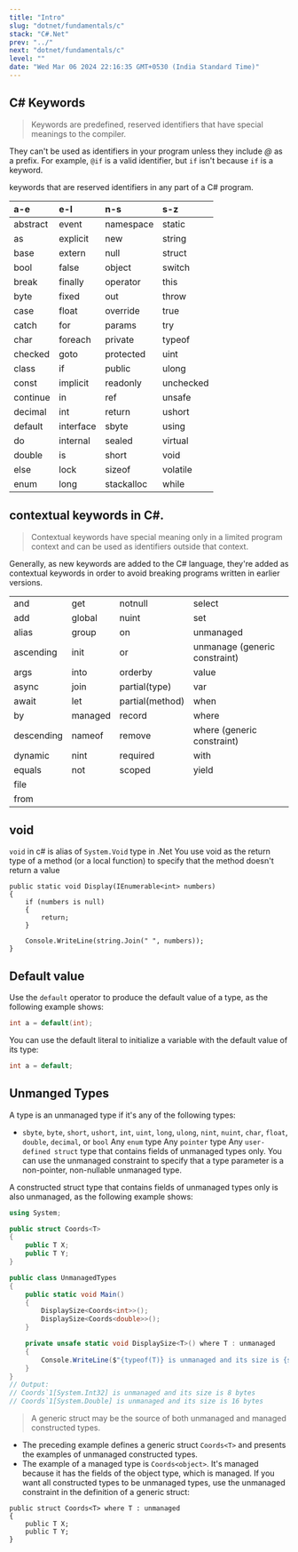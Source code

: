 ```yaml
---
title: "Intro"
slug: "dotnet/fundamentals/c"
stack: "C#.Net"
prev: "../"
next: "dotnet/fundamentals/c"
level: ""
date: "Wed Mar 06 2024 22:16:35 GMT+0530 (India Standard Time)"
---
```


## C# Keywords

> Keywords are predefined, reserved identifiers that have special meanings to the compiler.

They can't be used as identifiers in your program unless they include _@_ as a prefix. For example, `@if` is a valid identifier, but `if` isn't because `if` is a keyword.

keywords that are reserved identifiers in any part of a C# program.

| a-e      | e-l       | n-s        | s-z       |
| :------- | :-------- | :--------- | :-------- |
| abstract | event     | namespace  | static    |
| as       | explicit  | new        | string    |
| base     | extern    | null       | struct    |
| bool     | false     | object     | switch    |
| break    | finally   | operator   | this      |
| byte     | fixed     | out        | throw     |
| case     | float     | override   | true      |
| catch    | for       | params     | try       |
| char     | foreach   | private    | typeof    |
| checked  | goto      | protected  | uint      |
| class    | if        | public     | ulong     |
| const    | implicit  | readonly   | unchecked |
| continue | in        | ref        | unsafe    |
| decimal  | int       | return     | ushort    |
| default  | interface | sbyte      | using     |
| do       | internal  | sealed     | virtual   |
| double   | is        | short      | void      |
| else     | lock      | sizeof     | volatile  |
| enum     | long      | stackalloc | while     |

## contextual keywords in C#.

> Contextual keywords have special meaning only in a limited program context and can be used as identifiers outside that context.

Generally, as new keywords are added to the C# language, they're added as contextual keywords in order to avoid breaking programs written in earlier versions.

|            |         |                 |                               |
| :--------- | :------ | :-------------- | :---------------------------- |
| and        | get     | notnull         | select                        |
| add        | global  | nuint           | set                           |
| alias      | group   | on              | unmanaged                     |
| ascending  | init    | or              | unmanage (generic constraint) |
| args       | into    | orderby         | value                         |
| async      | join    | partial(type)   | var                           |
| await      | let     | partial(method) | when                          |
| by         | managed | record          | where                         |
| descending | nameof  | remove          | where (generic constraint)    |
| dynamic    | nint    | required        | with                          |
| equals     | not     | scoped          | yield                         |
| file       |         |                 |                               |
| from       |         |                 |                               |

## void 

`void` in c# is alias of `System.Void` type in .Net
You use void as the return type of a method (or a local function) to specify that the method doesn't return a value

```csharp{1, 5}
public static void Display(IEnumerable<int> numbers)
{
    if (numbers is null)
    {
        return;
    }

    Console.WriteLine(string.Join(" ", numbers));
}
```

## Default value

Use the `default` operator to produce the default value of a type, as the following example shows:

```csharp
int a = default(int);
```

You can use the default literal to initialize a variable with the default value of its type:

```csharp
int a = default;
```

## Unmanged Types

A type is an unmanaged type if it's any of the following types:

- `sbyte`, `byte`, `short`, `ushort`, `int`, `uint`, `long`, `ulong`, `nint`, `nuint`, `char`, `float`, `double`, `decimal`, or `bool`
Any `enum` type
Any `pointer` type
Any `user-defined struct` type that contains fields of unmanaged types only.
You can use the unmanaged constraint to specify that a type parameter is a non-pointer, non-nullable unmanaged type.

A constructed struct type that contains fields of unmanaged types only is also unmanaged, as the following example shows:

```csharp
using System;

public struct Coords<T>
{
    public T X;
    public T Y;
}

public class UnmanagedTypes
{
    public static void Main()
    {
        DisplaySize<Coords<int>>();
        DisplaySize<Coords<double>>();
    }

    private unsafe static void DisplaySize<T>() where T : unmanaged
    {
        Console.WriteLine($"{typeof(T)} is unmanaged and its size is {sizeof(T)} bytes");
    }
}
// Output:
// Coords`1[System.Int32] is unmanaged and its size is 8 bytes
// Coords`1[System.Double] is unmanaged and its size is 16 bytes
```

> A generic struct may be the source of both unmanaged and managed constructed types. 

- The preceding example defines a generic struct `Coords<T>` and presents the examples of unmanaged constructed types. 
- The example of a managed type is `Coords<object>`. It's managed because it has the fields of the object type, which is managed. If you want all constructed types to be unmanaged types, use the unmanaged constraint in the definition of a generic struct:

```csharp{1}
public struct Coords<T> where T : unmanaged
{
    public T X;
    public T Y;
}
```
